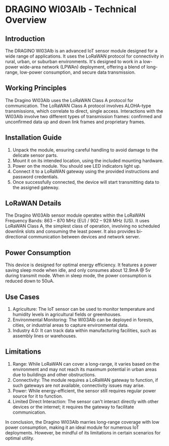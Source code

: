 # DRAGINO Wl03Alb - Technical Overview 

## Introduction

The DRAGINO Wl03Alb is an advanced IoT sensor module designed for a wide range of applications. It uses the LoRaWAN protocol for connectivity in rural, urban, or suburban environments. It's designed to work in a low-power wide-area network (LPWAn) deployment, offering a blend of long-range, low-power consumption, and secure data transmission. 

## Working Principles

The Dragino Wl03Alb uses the LoRaWAN Class A protocol for communication. The LoRaWAN Class A protocol involves ALOHA-type transmissions, which correlate to direct, single access. Interactions with the Wl03Alb involve two different types of transmission frames: confirmed and unconfirmed data up and down link frames and proprietary frames.

## Installation Guide

1. Unpack the module, ensuring careful handling to avoid damage to the delicate sensor parts.
2. Mount it on its intended location, using the included mounting hardware.
3. Power on the module. You should see LED indicators light up.
4. Connect it to a LoRaWAN gateway using the provided instructions and password credentials.
5. Once successfully connected, the device will start transmitting data to the assigned gateway.

## LoRaWAN Details

The Dragino Wl03Alb sensor module operates within the LoRaWAN Frequency Bands: 863 – 870 MHz (EU) / 902 – 928 MHz (US). It uses LoRaWAN Class A, the simplest class of operation, involving no scheduled downlink slots and consuming the least power. It also provides bi-directional communication between devices and network server.

## Power Consumption

This device is designed for optimal energy efficiency. It features a power saving sleep mode when idle, and only consumes about 12.9mA @ 5v during transmit mode. When in sleep mode, the power consumption is reduced down to 50uA.

## Use Cases

1. Agriculture: The IoT sensor can be used to monitor temperature and humidity levels in agricultural fields or greenhouses.
2. Environmental Monitoring: The Wl03Alb can be deployed in forests, cities, or industrial areas to capture environmental data.
3. Industry 4.0: It can track data within manufacturing facilities, such as assembly lines or warehouses.

## Limitations

1. Range: While LoRaWAN can cover a long-range, it varies based on the environment and may not reach its maximum potential in urban areas due to buildings and other obstructions.
2. Connectivity: The module requires a LoRaWAN gateway to function, if such gateways are not available, connectivity issues may arise.
3. Power: While energy-efficient, the sensor still requires regular power source for it to function.
4. Limited Direct Interaction: The sensor can't interact directly with other devices or the internet; it requires the gateway to facilitate communication.

In conclusion, the Dragino Wl03Alb marries long-range coverage with low power consumption, making it an ideal module for numerous IoT deployments. However, be mindful of its limitations in certain scenarios for optimal utility.